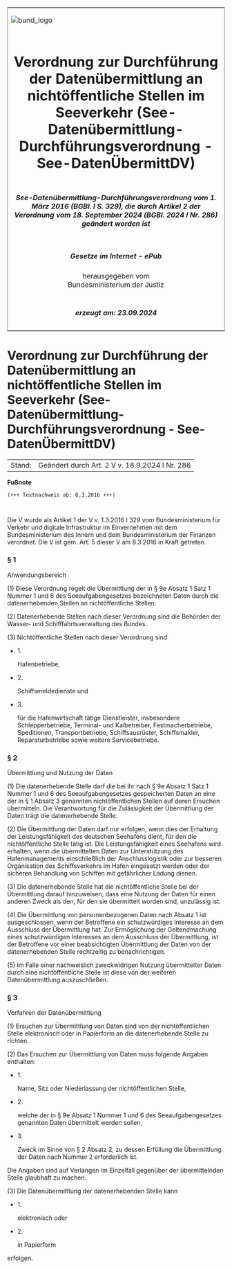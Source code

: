 <span id="DECKBLATT.html"></span>

<table border="0" frame="border" width="100%">

<tr valign="top">

<td align="left">

![bund\_logo](BfJ_2021_Web_de_de.gif)

</td>

<td align="right">

 

</td>

</tr>

<tr align="center" valign="middle">

<td colspan="2">

# Verordnung zur Durchführung der Datenübermittlung an nichtöffentliche Stellen im Seeverkehr (See-Datenübermittlung-Durchführungsverordnung - See-DatenÜbermittDV)

</td>

</tr>

<tr align="center" valign="middle">

<td colspan="2">

##### See-Datenübermittlung-Durchführungsverordnung vom 1. März 2016 (BGBl. I S. 329), die durch Artikel 2 der Verordnung vom 18. September 2024 (BGBl. 2024 I Nr. 286) geändert worden ist

</td>

</tr>

<tr align="center" valign="middle">

<td colspan="2">

  
  

##### Gesetze im Internet - ePub  
  
herausgegeben vom  
Bundesministerium der Justiz

</td>

</tr>

<tr align="center" valign="bottom">

<td colspan="2">

  
  

##### erzeugt am: 23.09.2024

</td>

</tr>

</table>

<span id="BJNR032910016.html"></span>

# Verordnung zur Durchführung der Datenübermittlung an nichtöffentliche Stellen im Seeverkehr (See-Datenübermittlung-Durchführungsverordnung - See-DatenÜbermittDV)

<div>

<div class="jnhtml">

|        |                                                |
| ------ | ---------------------------------------------- |
| Stand: | Geändert durch Art. 2 V v. 18.9.2024 I Nr. 286 |

</div>

</div>

<div>

  
**Fußnote**

<div class="jnhtml">

<div>

<div class="jurAbsatz">

  

``` 
(+++ Textnachweis ab: 8.3.2016 +++)

 
```

Die V wurde als Artikel 1 der V v. 1.3.2016 I 329 vom Bundesministerium
für Verkehr und digitale Infrastruktur im Einvernehmen mit dem
Bundesministerium des Innern und dem Bundesministerium der Finanzen
verordnet. Die V ist gem. Art. 5 dieser V am 8.3.2016 in Kraft getreten.

</div>

</div>

</div>

</div>

<span id="BJNR032910016BJNE000100000.html"></span>

### § 1  
Anwendungsbereich

<div>

<div class="jnhtml">

<div>

<div class="jurAbsatz">

(1) Diese Verordnung regelt die Übermittlung der in § 9e Absatz 1 Satz 1
Nummer 1 und 6 des Seeaufgabengesetzes bezeichneten Daten durch die
datenerhebenden Stellen an nichtöffentliche Stellen.

</div>

<div class="jurAbsatz">

(2) Datenerhebende Stellen nach dieser Verordnung sind die Behörden der
Wasser- und Schifffahrtsverwaltung des Bundes.

</div>

<div class="jurAbsatz">

(3) Nichtöffentliche Stellen nach dieser Verordnung sind

  - 1\.
    
    <div>
    
    Hafenbetriebe,
    
    </div>

  - 2\.
    
    <div>
    
    Schiffsmeldedienste und
    
    </div>

  - 3\.
    
    <div>
    
    für die Hafenwirtschaft tätige Dienstleister, insbesondere
    Schlepperbetriebe, Terminal- und Kaibetreiber, Festmacherbetriebe,
    Speditionen, Transportbetriebe, Schiffsausrüster, Schiffsmakler,
    Reparaturbetriebe sowie weitere Servicebetriebe.
    
    </div>

</div>

</div>

</div>

</div>

<span id="BJNR032910016BJNE000200000.html"></span>

### § 2  
Übermittlung und Nutzung der Daten

<div>

<div class="jnhtml">

<div>

<div class="jurAbsatz">

(1) Die datenerhebende Stelle darf die bei ihr nach § 9e Absatz 1 Satz 1
Nummer 1 und 6 des Seeaufgabengesetzes gespeicherten Daten an eine der
in § 1 Absatz 3 genannten nichtöffentlichen Stellen auf deren Ersuchen
übermitteln. Die Verantwortung für die Zulässigkeit der Übermittlung
der Daten trägt die datenerhebende Stelle.

</div>

<div class="jurAbsatz">

(2) Die Übermittlung der Daten darf nur erfolgen, wenn dies der
Erhaltung der Leistungsfähigkeit des deutschen Seehafens dient, für den
die nichtöffentliche Stelle tätig ist. Die Leistungsfähigkeit eines
Seehafens wird erhalten, wenn die übermittelten Daten zur Unterstützung
des Hafenmanagements einschließlich der Anschlusslogistik oder zur
besseren Organisation des Schiffsverkehrs im Hafen eingesetzt werden
oder der sicheren Behandlung von Schiffen mit gefährlicher Ladung
dienen.

</div>

<div class="jurAbsatz">

(3) Die datenerhebende Stelle hat die nichtöffentliche Stelle bei der
Übermittlung darauf hinzuweisen, dass eine Nutzung der Daten für einen
anderen Zweck als den, für den sie übermittelt worden sind, unzulässig
ist.

</div>

<div class="jurAbsatz">

(4) Die Übermittlung von personenbezogenen Daten nach Absatz 1 ist
ausgeschlossen, wenn der Betroffene ein schutzwürdiges Interesse an dem
Ausschluss der Übermittlung hat. Zur Ermöglichung der Geltendmachung
eines schutzwürdigen Interesses an dem Ausschluss der Übermittlung, ist
der Betroffene vor einer beabsichtigten Übermittlung der Daten von der
datenerhebenden Stelle rechtzeitig zu benachrichtigen.

</div>

<div class="jurAbsatz">

(5) Im Falle einer nachweislich zweckwidrigen Nutzung übermittelter
Daten durch eine nichtöffentliche Stelle ist diese von der weiteren
Datenübermittlung auszuschließen.

</div>

</div>

</div>

</div>

<span id="BJNR032910016BJNE000300000.html"></span>

### § 3  
Verfahren der Datenübermittlung

<div>

<div class="jnhtml">

<div>

<div class="jurAbsatz">

(1) Ersuchen zur Übermittlung von Daten sind von der nichtöffentlichen
Stelle elektronisch oder in Papierform an die datenerhebende Stelle zu
richten.

</div>

<div class="jurAbsatz">

(2) Das Ersuchen zur Übermittlung von Daten muss folgende Angaben
enthalten:

  - 1\.
    
    <div>
    
    Name, Sitz oder Niederlassung der nichtöffentlichen Stelle,
    
    </div>

  - 2\.
    
    <div>
    
    welche der in § 9e Absatz 1 Nummer 1 und 6 des Seeaufgabengesetzes
    genannten Daten übermittelt werden sollen,
    
    </div>

  - 3\.
    
    <div>
    
    Zweck im Sinne von § 2 Absatz 2, zu dessen Erfüllung die
    Übermittlung der Daten nach Nummer 2 erforderlich ist.
    
    </div>

Die Angaben sind auf Verlangen im Einzelfall gegenüber der
übermittelnden Stelle glaubhaft zu machen.

</div>

<div class="jurAbsatz">

(3) Die Datenübermittlung der datenerhebenden Stelle kann

  - 1\.
    
    <div>
    
    elektronisch oder
    
    </div>

  - 2\.
    
    <div>
    
    in Papierform
    
    </div>

erfolgen.

</div>

</div>

</div>

</div>
